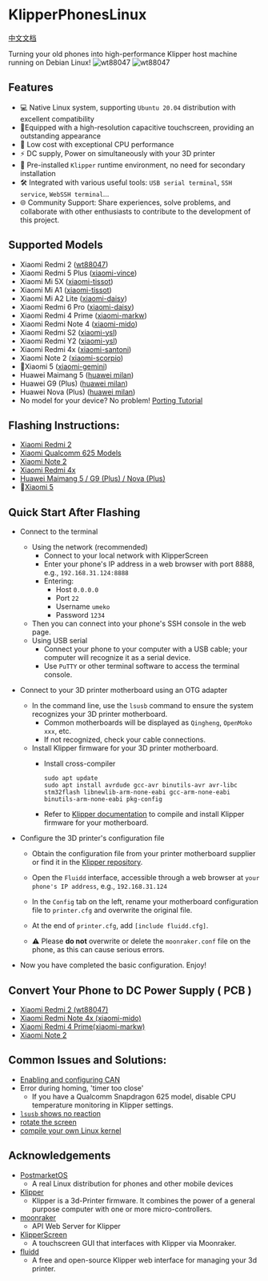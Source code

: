# KlipperPhonesLinux
[中文文档](./README_CN.md)

Turning your old phones into high-performance Klipper host machine running on Debian Linux!
![wt88047](pictures/1.jpg)
![wt88047](pictures/2.jpg)

## Features
- 💻 Native Linux system, supporting `Ubuntu 20.04` distribution with excellent compatibility
- 📱Equipped with a high-resolution capacitive touchscreen, providing an outstanding appearance
- 🚀 Low cost with exceptional CPU performance
- ⚡ DC supply, Power on simultaneously with your 3D printer
- 🌈 Pre-installed `Klipper` runtime environment, no need for secondary installation
- 🛠️ Integrated with various useful tools: `USB serial terminal`, `SSH service`, `WebSSH terminal`...
- 🌐 Community Support: Share experiences, solve problems, and collaborate with other enthusiasts to contribute to the development of this project.


## Supported Models
- Xiaomi Redmi 2 ([wt88047](https://github.com/umeiko/KlipperPhonesLinux/releases/tag/Xiaomi_Redmi2))
- Xiaomi Redmi 5 Plus ([xiaomi-vince](https://github.com/umeiko/KlipperPhonesLinux/releases/tag/Xiaomi_msm8953_Phones))
- Xiaomi Mi 5X ([xiaomi-tissot](https://github.com/umeiko/KlipperPhonesLinux/releases/tag/Xiaomi_msm8953_Phones))
- Xiaomi Mi A1 ([xiaomi-tissot](https://github.com/umeiko/KlipperPhonesLinux/releases/tag/Xiaomi_msm8953_Phones))
- Xiaomi Mi A2 Lite ([xiaomi-daisy](https://github.com/umeiko/KlipperPhonesLinux/releases/tag/Xiaomi_msm8953_Phones))
- Xiaomi Redmi 6 Pro ([xiaomi-daisy](https://github.com/umeiko/KlipperPhonesLinux/releases/tag/Xiaomi_msm8953_Phones))
- Xiaomi Redmi 4 Prime ([xiaomi-markw](https://github.com/umeiko/KlipperPhonesLinux/releases/tag/Xiaomi_msm8953_Phones))
- Xiaomi Redmi Note 4 ([xiaomi-mido](https://github.com/umeiko/KlipperPhonesLinux/releases/tag/Xiaomi_msm8953_Phones))
- Xiaomi Redmi S2 ([xiaomi-ysl](https://github.com/umeiko/KlipperPhonesLinux/releases/tag/Xiaomi_msm8953_Phones))
- Xiaomi Redmi Y2 ([xiaomi-ysl](https://github.com/umeiko/KlipperPhonesLinux/releases/tag/Xiaomi_msm8953_Phones))
- Xiaomi Redmi 4x ([xiaomi-santoni](https://github.com/umeiko/KlipperPhonesLinux/releases/tag/Xiaomi_santoni))
- Xiaomi Note 2 ([xiaomi-scorpio](https://github.com/umeiko/KlipperPhonesLinux/blob/main/Docs/msm8996.md))
- 🚧Xiaomi 5 ([xiaomi-gemini](https://github.com/umeiko/KlipperPhonesLinux/releases/tag/Xiaomi-gemini))
- Huawei Maimang 5 ([huawei milan](https://github.com/umeiko/KlipperPhonesLinux/releases/tag/Huawei_milan))
- Huawei G9 (Plus) ([huawei milan](https://github.com/umeiko/KlipperPhonesLinux/releases/tag/Huawei_milan))
- Huawei Nova (Plus) ([huawei milan](https://github.com/umeiko/KlipperPhonesLinux/releases/tag/Huawei_milan))
- No model for your device? No problem! [Porting Tutorial](https://github.com/umeiko/KlipperPhonesLinux/blob/main/LinuxKernels)
## Flashing Instructions:
- [Xiaomi Redmi 2](https://github.com/umeiko/KlipperPhonesLinux/releases/tag/Xiaomi_Redmi2)
- [Xiaomi Qualcomm 625 Models](https://github.com/umeiko/KlipperPhonesLinux/releases/tag/Xiaomi_msm8953_Phones)
- [Xiaomi Note 2](https://github.com/umeiko/KlipperPhonesLinux/blob/main/Docs/msm8996.md)
- [Xiaomi Redmi 4x](https://github.com/umeiko/KlipperPhonesLinux/releases/tag/Xiaomi_santoni)
- [Huawei Maimang 5 / G9 (Plus) / Nova (Plus)](https://github.com/umeiko/KlipperPhonesLinux/releases/tag/Huawei_milan)
- 🚧[Xiaomi 5](https://github.com/umeiko/KlipperPhonesLinux/releases/tag/Xiaomi-gemini)

## Quick Start After Flashing
- Connect to the terminal
  - Using the network (recommended)
    - Connect to your local network with KlipperScreen
    - Enter your phone's IP address in a web browser with port 8888, e.g., `192.168.31.124:8888`
    - Entering:
      - Host `0.0.0.0`
      - Port `22`
      - Username `umeko`
      - Password `1234`
  - Then you can connect into your phone's SSH console in the web page.
  - Using USB serial
    - Connect your phone to your computer with a USB cable; your computer will recognize it as a serial device.
    - Use `PuTTY` or other terminal software to access the terminal console.

- Connect to your 3D printer motherboard using an OTG adapter
  - In the command line, use the `lsusb` command to ensure the system recognizes your 3D printer motherboard.
    - Common motherboards will be displayed as `Qingheng`, `OpenMoko xxx`, etc.
    - If not recognized, check your cable connections.
  - Install Klipper firmware for your 3D printer motherboard.
    - Install cross-compiler

          sudo apt update
          sudo apt install avrdude gcc-avr binutils-avr avr-libc stm32flash libnewlib-arm-none-eabi gcc-arm-none-eabi binutils-arm-none-eabi pkg-config

    - Refer to [Klipper documentation](https://www.klipper3d.org/Installation.html) to compile and install Klipper firmware for your motherboard.

- Configure the 3D printer's configuration file
  - Obtain the configuration file from your printer motherboard supplier or find it in the [Klipper repository](https://github.com/Klipper3d/klipper/tree/master/config).

  - Open the `Fluidd` interface, accessible through a web browser at `your phone's IP address`, e.g., `192.168.31.124`

  - In the `Config` tab on the left, rename your motherboard configuration file to `printer.cfg` and overwrite the original file.
  - At the end of `printer.cfg`, add `[include fluidd.cfg]`.
  - ⚠️ Please **do not** overwrite or delete the `moonraker.conf` file on the phone, as this can cause serious errors.

- Now you have completed the basic configuration. Enjoy!

## Convert Your Phone to DC Power Supply ( PCB )

- [Xiaomi Redmi 2 (wt88047)](https://github.com/umeiko/KlipperPhonesLinux/tree/main/PCB/Xiaomi_redmi2)
- [Xiaomi Redmi Note 4x (xiaomi-mido)](https://github.com/umeiko/KlipperPhonesLinux/tree/main/PCB/Xiaomi_redmi_Note4x)
- [Xiaomi Redmi 4 Prime(xiaomi-markw)](https://github.com/umeiko/KlipperPhonesLinux/tree/main/PCB/Xiaomi_redmi4_Prime)
- [Xiaomi Note 2](https://github.com/umeiko/KlipperPhonesLinux/tree/main/PCB/Xiaomi_redmi4_Prime)


## Common Issues and Solutions:
- [Enabling and configuring CAN](https://github.com/umeiko/KlipperPhonesLinux/blob/main/Docs/Q%26A/CAN_BUS.md)
- Error during homing, 'timer too close'
  - If you have a Qualcomm Snapdragon 625 model, disable CPU temperature monitoring in Klipper settings.
- [`lsusb` shows no reaction](https://github.com/umeiko/KlipperPhonesLinux/tree/main/PCB)
- [rotate the screen](https://github.com/umeiko/KlipperPhonesLinux/blob/main/Docs/Q%26A/ROTATE_THE_SCREEN.md)
- [compile your own Linux kernel](https://gitee.com/meiziyang2023/ubuntu-ports-xiaomi-625-phones)

## Acknowledgements
- [PostmarketOS](https://postmarketos.org/)
  - A real Linux distribution for phones and other mobile devices
- [Klipper](https://github.com/Klipper3d/)
  - Klipper is a 3d-Printer firmware. It combines the power of a general purpose computer with one or more micro-controllers.
- [moonraker](https://github.com/Arksine/moonraker)
  - API Web Server for Klipper
- [KlipperScreen](https://github.com/KlipperScreen/KlipperScreen)
  - A touchscreen GUI that interfaces with Klipper via Moonraker.
- [fluidd](https://github.com/fluidd-core/fluidd)
  - A free and open-source Klipper web interface for managing your 3d printer.

